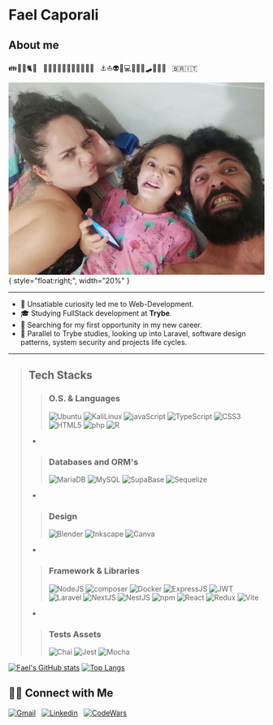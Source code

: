 # Fael Caporali

## About me

👪🤴👸🐈🤖 &nbsp; 🧔🧑‍🎓👨‍🏫👨‍🍳👨‍🎨👨‍💻 &nbsp; ⚓⛵👽🖖💻🏄‍♂️🚣🛹🤸🍀🎵 &nbsp; 🇧🇷🇮🇹 &nbsp;

![Element: img](/familia-de-careta.jpeg "família-de-careta") { style="float:right;", width="20%" }

 ---

- 🤔 Unsatiable curiosity led me to Web-Development. &nbsp;
- 🎓 Studying FullStack development at **Trybe**. &nbsp;
- 💼 Searching for my first opportunity in my new career. &nbsp;
- 🌱 Parallel to Trybe studies, looking up into Laravel, software design patterns, system security and projects life cycles. &nbsp;

 ---

>## Tech Stacks
>
>> ### O.S. & Languages
>>
>> ![Ubuntu](https://img.shields.io/badge/Ubuntu-E95420?style=flat&logo=ubuntu&logoColor=white) ![KaliLinux](https://img.shields.io/badge/Kali_Linux-557C94?style=flat&logo=kali-linux&logoColor=white) ![javaScript](https://img.shields.io/badge/JavaScript-323330?style=flat&logo=javascript&logoColor=F7DF1E) ![TypeScript](https://img.shields.io/badge/TypeScript-007ACC?style=flat&logo=typescript&logoColor=white) ![CSS3](https://img.shields.io/badge/CSS3-1572B6?style=flat&logo=css3&logoColor=white) ![HTML5](https://img.shields.io/badge/HTML5-E34F26?style=flat&logo=html5&logoColor=white) ![php](https://img.shields.io/badge/PHP-777BB4?style=flat&logo=php&logoColor=white) ![R](https://img.shields.io/badge/R-276DC3?style=flat&logo=r&logoColor=white)
>>
> -
>>
>> ### Databases and ORM's
>>
>> ![MariaDB](https://img.shields.io/badge/MariaDB-003545?style=flat&logo=mariadb&logoColor=white) ![MySQL](https://img.shields.io/badge/MySQL-005C84?style=flat&logo=mysql&logoColor=white) ![SupaBase](https://img.shields.io/badge/Supabase-181818?style=flat&logo=supabase&logoColor=white) ![Sequelize](https://img.shields.io/badge/Sequelize-52B0E7?style=flat&logo=Sequelize&logoColor=white)
>>
> -
>>
>> ### Design
>>
>> ![Blender](https://img.shields.io/badge/blender-%23F5792A.svg?style=flat&logo=blender&logoColor=white) ![Inkscape](https://img.shields.io/badge/Inkscape-000000?style=flat&logo=Inkscape&logoColor=white) ![Canva](https://img.shields.io/badge/Canva-%2300C4CC.svg?&style=flat&logo=Canva&logoColor=white)
>>
> -
>>
>> ### Framework & Libraries
>>
>> ![NodeJS](https://img.shields.io/badge/Node.js-339933?style=flat&logo=nodedotjs&logoColor=white) ![composer](https://img.shields.io/badge/Composer-885630?style=flat&logo=Composer&logoColor=white) ![Docker](https://img.shields.io/badge/Docker-2CA5E0?style=flat&logo=docker&logoColor=white) ![ExpressJS](https://img.shields.io/badge/Express.js-000000?style=flat&logo=express&logoColor=white) ![JWT](https://img.shields.io/badge/JWT-000000?style=flat&logo=JSON%20web%20tokens&logoColor=white) ![Laravel](https://img.shields.io/badge/Laravel-FF2D20?style=flat&logo=laravel&logoColor=white) ![NextJS](https://img.shields.io/badge/next.js-000000?style=flat&logo=nextdotjs&logoColor=white) ![NestJS](https://img.shields.io/badge/nestjs-E0234E?style=flat&logo=nestjs&logoColor=white) ![npm](https://img.shields.io/badge/npm-CB3837?style=flat&logo=npm&logoColor=white) ![React](https://img.shields.io/badge/React-20232A?style=flat&logo=react&logoColor=61DAFB) ![Redux](https://img.shields.io/badge/Redux-593D88?style=flat&logo=redux&logoColor=white) ![Vite](https://img.shields.io/badge/Vite-B73BFE?style=flat&logo=vite&logoColor=FFD62E)
>>
> -
>>
>> ### Tests Assets
>>
>>![Chai](https://img.shields.io/badge/chai-A30701?style=flat&logo=chai&logoColor=white) ![Jest](https://img.shields.io/badge/Jest-C21325?style=flat&logo=jest&logoColor=white) ![Mocha](https://img.shields.io/badge/Mocha-8D6748?style=flat&logo=Mocha&logoColor=white)
>>
>

[![Fael's GitHub stats](https://github-readme-stats.vercel.app/api?username=FaelCaporali&count_private=true&show_icons=true&theme=gotham)](https://github.com/FaelCaporali/) [![Top Langs](https://github-readme-stats.vercel.app/api/top-langs/?username=FaelCaporali&layout=compact&theme=gotham)](https://github.com/FaelCaporali)

## 🤝🏻 Connect with Me

[![Gmail](https://img.shields.io/badge/Gmail-D14836?style=for-the-badge&logo=gmail&logoColor=white)](mailto:rafelhon@gmail.com) &nbsp;
[![Linkedin](https://img.shields.io/badge/LinkedIn-0077B5?style=for-the-badge&logo=linkedin&logoColor=white)](https://www.linkedin.com/in/faelcaporali/) &nbsp;
[![CodeWars](https://img.shields.io/badge/Codewars-B1361E?style=for-the-badge&logo=Codewars&logoColor=white)](https://www.codewars.com/users/MudSailor) &nbsp;

